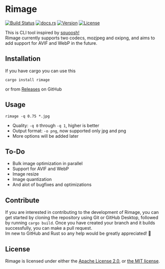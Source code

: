 # Rimage

[![Build Status](https://img.shields.io/github/actions/workflow/status/SalOne22/rimage/rimage.yml?label=rimage)](https://github.com/SalOne22/rimage/actions?query=branch%3Amain+)
[![docs.rs](https://img.shields.io/docsrs/rimage/latest)](https://docs.rs/rimage)
[![Version](https://img.shields.io/crates/v/rimage)](https://crates.io/crates/rimage)
[![License](https://img.shields.io/crates/l/rimage)](https://github.com/SalOne22/rimage)

This is CLI tool inspired by [squoosh!](https://squoosh.app/)  
Rimage currently supports two codecs, mozjpeg and oxipng, and aims to add support for AVIF and WebP in the future.

## Installation

If you have cargo you can use this  
```
cargo install rimage
```

or from [Releases]() on GitHub

## Usage

```
rimage -q 0.75 *.jpg
```

- Quality: `-q 0` through `-q 1`, higher is better
- Output format:  `-o png`, now supported only jpg and png
- More options will be added later

## To-Do

- Bulk image optimization in parallel
- Support for AVIF and WebP
- Image resize
- Image quantization
- And alot of bugfixes and optimizations

## Contribute

If you are interested in contributing to the development of Rimage, you can get started by cloning the repository using Git or GitHub Desktop, followed by running `cargo build`.
Once you have created your branch and it builds successfully, you can make a pull request.  
Im new to GitHub and Rust so any help would be greatly appreciated! 🤘

## License

Rimage is licensed under either the [Apache License 2.0](https://www.apache.org/licenses/LICENSE-2.0), or [the MIT license](https://opensource.org/licenses/MIT).
